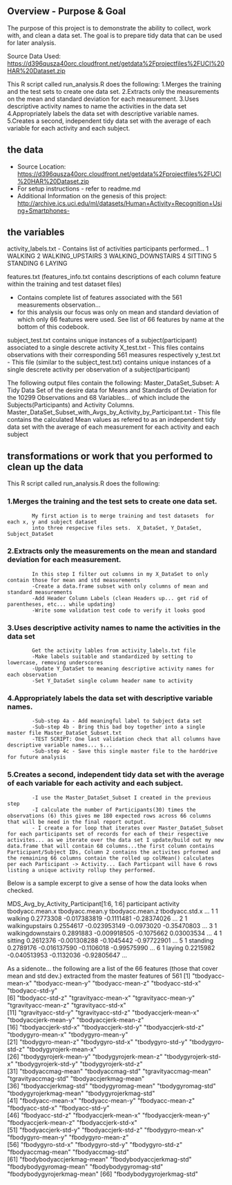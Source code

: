 
## Overview - Purpose & Goal
The purpose of this project is to demonstrate the ability to collect, work with, and clean a data set. 
The goal is to prepare tidy data that can be used for later analysis. 
 
Source Data Used: https://d396qusza40orc.cloudfront.net/getdata%2Fprojectfiles%2FUCI%20HAR%20Dataset.zip
 
This R script called run_analysis.R does the following:
  1.Merges the training and the test sets to create one data set.
  2.Extracts only the measurements on the mean and standard deviation for each measurement. 
  3.Uses descriptive activity names to name the activities in the data set
  4.Appropriately labels the data set with descriptive variable names. 
  5.Creates a second, independent tidy data set with the average of each variable for each activity and each subject. 




## the data
- Source Location: https://d396qusza40orc.cloudfront.net/getdata%2Fprojectfiles%2FUCI%20HAR%20Dataset.zip
- For setup instructions - refer to readme.md
- Additional Information on the genesis of this project: http://archive.ics.uci.edu/ml/datasets/Human+Activity+Recognition+Using+Smartphones- 

## the variables
activity_labels.txt - Contains list of activities participants performed...
  1 WALKING
  2 WALKING_UPSTAIRS
  3 WALKING_DOWNSTAIRS
  4 SITTING
  5 STANDING
  6 LAYING

features.txt (features_info.txt contains descriptions of each column feature within the training and test dataset files)
  - Contains complete list of features associated with the 561 measurements observation... 
  - for this analysis our focus was only on mean and standard deviation of which only 66 features were used. See list of 66 features by name at the bottom of this codebook.

subject_test.txt contains unique instances of a subject(participant) associated to a single descrete activity
X_test.txt - This files contains observations with their corresponding 561 measures respectively 
y_test.txt - This file (similar to the subject_test.txt) contains unique instances of a single descrete activity per observation of a subject(participant)

The following output files contain the following:
Master_DataSet_Subset: A Tidy Data Set of the desire data for Means and Standards of Deviation for the 10299 Observations and 68 Variables... of which include the Subjects(Participants) and Activity Columns. 
Master_DataSet_Subset_with_Avgs_by_Activity_by_Participant.txt - This file contains the calculated Mean values as refered to as an independent tidy data set with the average of each measurement for each activity and each subject


## transformations or work that you performed to clean up the data 

 This R script called run_analysis.R does the following:
###       1.Merges the training and the test sets to create one data set.
            My first action is to merge training and test datasets  for each x, y and subject dataset 
            into three respecive files sets.  X_DataSet, Y_DataSet, Subject_DataSet
###     2.Extracts only the measurements on the mean and standard deviation for each measurement. 
            In this step I filter out columns in my X_DataSet to only contain those for mean and std measurements
            -Create a data.frame subset with only columns of mean and standard measurements
            -Add Header Column Labels (clean Headers up... get rid of parentheses, etc... while updating)
            -Write some validation test code to verify it looks good
###     3.Uses descriptive activity names to name the activities in the data set
            Get the activity lables from activity_labels.txt file 
            -Make labels suitable and standardized by setting to lowercase, removing underscores
            -Update Y_DataSet to meaning descriptive activity names for each observation
            -Set Y_DataSet single column header name to activity
            
###     4.Appropriately labels the data set with descriptive variable names. 
            -Sub-step 4a - Add meaningful label to Subject data set  
            -Sub-step 4b - Bring this bad boy together into a single master file Master_DataSet_Subset.txt
            -TEST SCRIPT: One last validation check that all columns have descriptive variable names... s...
            -Sub-step 4c - Save this single master file to the harddrive for future analysis
###     5.Creates a second, independent tidy data set with the average of each variable for each activity and each subject. 
            -I use the Master_DataSet_Subset I created in the previous step
            -I calculate the number of Participants(30) times the observations (6) this gives me 180 expected rows across 66 columns that will be need in the final report output. 
            - I create a for loop that iterates over Master_DataSet_Subset for each participants set of records for each of their respective activites... as we iterate over the data set I update/build out my new data.frame that will contain 68 columns...the first column contains Participant/Subject IDs, Column 2 contains the activites prformed and the remaining 66 columns contain the rolled up colMean() calculates per each Participant -> Activity... Each Particpant will have 6 rows listing a unique activity rollup they performed.
            
Below is a sample excerpt to give a sense of how the data looks when checked.
            
 MDS_Avg_by_Activity_Participant[1:6, 1:6]
  participant          activity tbodyacc.mean.x tbodyacc.mean.y tbodyacc.mean.z tbodyacc.std.x ...
1           1           walking       0.2773308    -0.017383819      -0.1111481    -0.28374026 ...
2           1   walkingupstairs       0.2554617    -0.023953149      -0.0973020    -0.35470803 ...
3           1 walkingdownstairs       0.2891883    -0.009918505      -0.1075662     0.03003534 ...
4           1           sitting       0.2612376    -0.001308288      -0.1045442    -0.97722901 ...
5           1          standing       0.2789176    -0.016137590      -0.1106018    -0.99575990 ...
6           1            laying       0.2215982    -0.040513953      -0.1132036    -0.92805647 ...




As a sidenote... the following are a list of the 66 features (those that cover mean and std dev.) extracted from the master features of 561
[1] "tbodyacc-mean-x"           "tbodyacc-mean-y"           "tbodyacc-mean-z"           "tbodyacc-std-x"            "tbodyacc-std-y"           
 [6] "tbodyacc-std-z"            "tgravityacc-mean-x"        "tgravityacc-mean-y"        "tgravityacc-mean-z"        "tgravityacc-std-x"        
[11] "tgravityacc-std-y"         "tgravityacc-std-z"         "tbodyaccjerk-mean-x"       "tbodyaccjerk-mean-y"       "tbodyaccjerk-mean-z"      
[16] "tbodyaccjerk-std-x"        "tbodyaccjerk-std-y"        "tbodyaccjerk-std-z"        "tbodygyro-mean-x"          "tbodygyro-mean-y"         
[21] "tbodygyro-mean-z"          "tbodygyro-std-x"           "tbodygyro-std-y"           "tbodygyro-std-z"           "tbodygyrojerk-mean-x"     
[26] "tbodygyrojerk-mean-y"      "tbodygyrojerk-mean-z"      "tbodygyrojerk-std-x"       "tbodygyrojerk-std-y"       "tbodygyrojerk-std-z"      
[31] "tbodyaccmag-mean"          "tbodyaccmag-std"           "tgravityaccmag-mean"       "tgravityaccmag-std"        "tbodyaccjerkmag-mean"     
[36] "tbodyaccjerkmag-std"       "tbodygyromag-mean"         "tbodygyromag-std"          "tbodygyrojerkmag-mean"     "tbodygyrojerkmag-std"     
[41] "fbodyacc-mean-x"           "fbodyacc-mean-y"           "fbodyacc-mean-z"           "fbodyacc-std-x"            "fbodyacc-std-y"           
[46] "fbodyacc-std-z"            "fbodyaccjerk-mean-x"       "fbodyaccjerk-mean-y"       "fbodyaccjerk-mean-z"       "fbodyaccjerk-std-x"       
[51] "fbodyaccjerk-std-y"        "fbodyaccjerk-std-z"        "fbodygyro-mean-x"          "fbodygyro-mean-y"          "fbodygyro-mean-z"         
[56] "fbodygyro-std-x"           "fbodygyro-std-y"           "fbodygyro-std-z"           "fbodyaccmag-mean"          "fbodyaccmag-std"          
[61] "fbodybodyaccjerkmag-mean"  "fbodybodyaccjerkmag-std"   "fbodybodygyromag-mean"     "fbodybodygyromag-std"      "fbodybodygyrojerkmag-mean"
[66] "fbodybodygyrojerkmag-std" 

